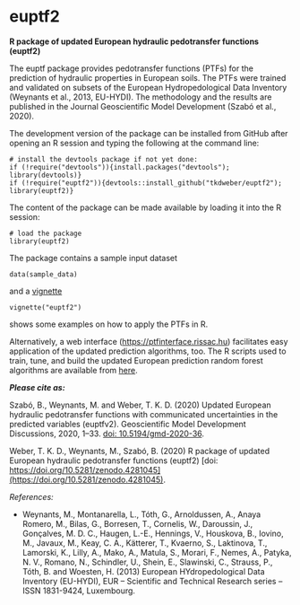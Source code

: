 # euptf2
**R package of updated European hydraulic pedotransfer functions (euptf2)**

The euptf package  provides  pedotransfer  functions  (PTFs) for  the  prediction  of  hydraulic  properties in  European  soils. The  PTFs  were  trained  and  validated  on  subsets  of  the  European  Hydropedological Data Inventory (Weynants et al., 2013, EU-HYDI). The methodology and the results are published in the Journal Geoscientific Model Development (Szabó et al., 2020).

The development version of the package can be installed from GitHub after opening an R session and typing the following at the command line:

```{r eval=FALSE}
# install the devtools package if not yet done:
if (!require("devtools")){install.packages("devtools"); library(devtools)}
if (!require("euptf2")){devtools::install_github("tkdweber/euptf2"); library(euptf2)}
```
The content of the package can be made available by loading it into the R session:

```{r eval=FALSE}
# load the package
library(euptf2)
```

The package contains a sample input dataset
```{r eval=FALSE}
data(sample_data)
```
and a [vignette](https://github.com/tkdweber/euptf2/tree/master/vignettes)
```{r eval=FALSE}
vignette("euptf2")
```
shows some examples on how to apply the PTFs in R. 

Alternatively, a web interface (https://ptfinterface.rissac.hu) facilitates easy application of the updated prediction algorithms, too. The R scripts used to train, tune, and build the updated European prediction random forest algorithms are available from [here](https://github.com/TothSzaboBrigitta/euptfv2).

***Please cite as:***

Szabó, B., Weynants, M. and Weber, T. K. D. (2020) Updated European hydraulic pedotransfer functions with communicated uncertainties in the predicted variables (euptfv2). Geoscientific Model Development Discussions, 2020, 1–33. [doi: 10.5194/gmd-2020-36](https://doi.org/10.5194/gmd-2020-36).

Weber, T. K. D., Weynants, M., Szabó, B. (2020) R package of updated European hydraulic pedotransfer functions (euptf2) [doi: https://doi.org/10.5281/zenodo.4281045](https://doi.org/10.5281/zenodo.4281045).


*References:*

* Weynants, M., Montanarella, L., Tóth, G., Arnoldussen, A., Anaya Romero, M., Bilas, G., Borresen, T., Cornelis, W., Daroussin, J., Gonçalves, M. D. C., Haugen, L.-E., Hennings, V., Houskova, B., Iovino, M., Javaux, M., Keay, C. A., Kätterer, T., Kvaerno, S., Laktinova, T., Lamorski, K., Lilly, A., Mako, A., Matula, S., Morari, F., Nemes, A., Patyka, N. V., Romano, N., Schindler, U., Shein, E., Slawinski, C., Strauss, P., Tóth, B. and Woesten, H. (2013) European HYdropedological Data Inventory (EU-HYDI), EUR – Scientific and Technical Research series – ISSN 1831-9424, Luxembourg.
